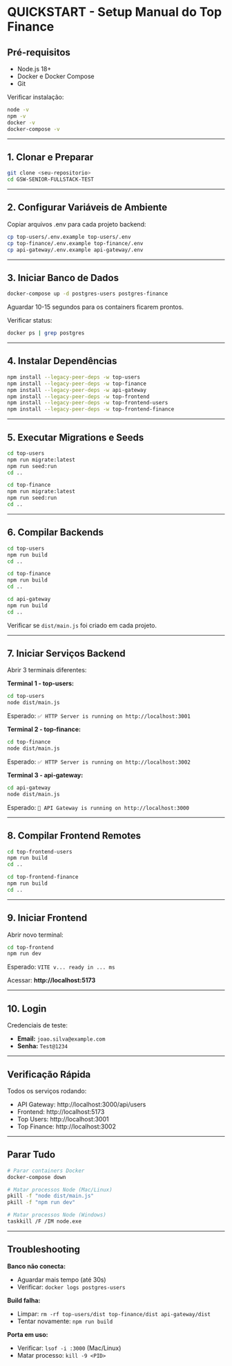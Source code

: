 # QUICKSTART - Setup Manual do Top Finance

## Pré-requisitos

- Node.js 18+
- Docker e Docker Compose
- Git

Verificar instalação:
```bash
node -v
npm -v
docker -v
docker-compose -v
```

---

## 1. Clonar e Preparar

```bash
git clone <seu-repositorio>
cd GSW-SENIOR-FULLSTACK-TEST
```

---

## 2. Configurar Variáveis de Ambiente

Copiar arquivos .env para cada projeto backend:

```bash
cp top-users/.env.example top-users/.env
cp top-finance/.env.example top-finance/.env
cp api-gateway/.env.example api-gateway/.env
```

---

## 3. Iniciar Banco de Dados

```bash
docker-compose up -d postgres-users postgres-finance
```

Aguardar 10-15 segundos para os containers ficarem prontos.

Verificar status:
```bash
docker ps | grep postgres
```

---

## 4. Instalar Dependências

```bash
npm install --legacy-peer-deps -w top-users
npm install --legacy-peer-deps -w top-finance
npm install --legacy-peer-deps -w api-gateway
npm install --legacy-peer-deps -w top-frontend
npm install --legacy-peer-deps -w top-frontend-users
npm install --legacy-peer-deps -w top-frontend-finance
```

---

## 5. Executar Migrations e Seeds

```bash
cd top-users
npm run migrate:latest
npm run seed:run
cd ..

cd top-finance
npm run migrate:latest
npm run seed:run
cd ..
```

---

## 6. Compilar Backends

```bash
cd top-users
npm run build
cd ..

cd top-finance
npm run build
cd ..

cd api-gateway
npm run build
cd ..
```

Verificar se `dist/main.js` foi criado em cada projeto.

---

## 7. Iniciar Serviços Backend

Abrir 3 terminais diferentes:

**Terminal 1 - top-users:**
```bash
cd top-users
node dist/main.js
```
Esperado: `✅ HTTP Server is running on http://localhost:3001`

**Terminal 2 - top-finance:**
```bash
cd top-finance
node dist/main.js
```
Esperado: `✅ HTTP Server is running on http://localhost:3002`

**Terminal 3 - api-gateway:**
```bash
cd api-gateway
node dist/main.js
```
Esperado: `🚀 API Gateway is running on http://localhost:3000`

---

## 8. Compilar Frontend Remotes

```bash
cd top-frontend-users
npm run build
cd ..

cd top-frontend-finance
npm run build
cd ..
```

---

## 9. Iniciar Frontend

Abrir novo terminal:

```bash
cd top-frontend
npm run dev
```

Esperado: `VITE v... ready in ... ms`

Acessar: **http://localhost:5173**

---

## 10. Login

Credenciais de teste:
- **Email:** `joao.silva@example.com`
- **Senha:** `Test@1234`

---

## Verificação Rápida

Todos os serviços rodando:
- API Gateway: http://localhost:3000/api/users
- Frontend: http://localhost:5173
- Top Users: http://localhost:3001
- Top Finance: http://localhost:3002

---

## Parar Tudo

```bash
# Parar containers Docker
docker-compose down

# Matar processos Node (Mac/Linux)
pkill -f "node dist/main.js"
pkill -f "npm run dev"

# Matar processos Node (Windows)
taskkill /F /IM node.exe
```

---

## Troubleshooting

**Banco não conecta:**
- Aguardar mais tempo (até 30s)
- Verificar: `docker logs postgres-users`

**Build falha:**
- Limpar: `rm -rf top-users/dist top-finance/dist api-gateway/dist`
- Tentar novamente: `npm run build`

**Porta em uso:**
- Verificar: `lsof -i :3000` (Mac/Linux)
- Matar processo: `kill -9 <PID>`

